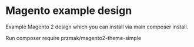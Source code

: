 # Magento example design
Example Magento 2 design which you can install via main composer install.


Run 
composer require przmak/magento2-theme-simple
